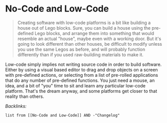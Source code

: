 # No-Code and Low-Code

 > 
 > Creating software with low-code platforms is a bit like building a house out of Lego blocks. Sure, you can build a house using the pre-defined Lego blocks, and arrange them into something that would resemble an actual "house", maybe even with a working door. But it's going to look different than other houses, be difficult to modify unless you use the same Legos as before, and will probably function differently than if you used raw-building materials to make it.

Low-code simply implies not writing source code in order to build software. Either by using a visual based editor to drag and drop objects on a screen with pre-defined actions, or selecting from a list of pre-rolled applications that do any number of pre-defined functions. You just need a mouse, an idea, and a bit of "you" time to sit and learn any particular low-code platform. That's the dream anyway, and some platforms get closer to that reality than others.

*Backlinks:*

````dataview
list from [[No-Code and Low-Code]] AND -"Changelog"
````
